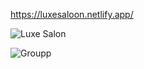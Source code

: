 https://luxesaloon.netlify.app/

![Luxe Salon](https://github.com/gdutralagares/luxe-saloon/assets/61439293/bd9b6028-75fb-4f80-9ed0-fbff12598183)

![Groupp](https://github.com/gdutralagares/luxe-saloon/assets/61439293/38b7b985-499e-4a34-ad7c-78154b56ee54)
